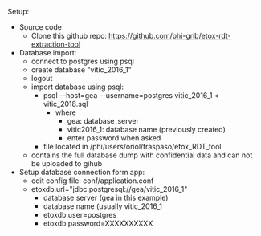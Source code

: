 Setup:
* Source code
    * Clone this github repo: https://github.com/phi-grib/etox-rdt-extraction-tool
* Database import:
    * connect to postgres using psql
    * create database "vitic_2016_1"
    * logout
    * import database using psql:
        * psql --host=gea --username=postgres vitic_2016_1 < vitic_2018.sql
			* where
		        * gea: database_server
                * vitic2016_1: database name (previously created)
			    * enter password when asked
        * file located in /phi/users/oriol/traspaso/etox_RDT_tool
	* contains the full database dump with confidential data and can not be uploaded to gihub
* Setup database connection form app:
    * edit config file: conf/application.conf
    * etoxdb.url="jdbc:postgresql://gea/vitic_2016_1"
        * database server (gea in this example)
	    * database name (usually vitic_2016_1
	    * etoxdb.user=postgres
	    * etoxdb.password=XXXXXXXXXX

